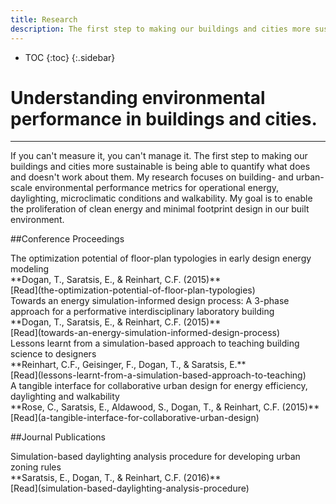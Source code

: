 ```yaml
---
title: Research
description: The first step to making our buildings and cities more sustainable is being able to quantify what does and doesn't work about them.
---
```

* TOC
{:toc}
{:.sidebar}

# Understanding environmental performance in buildings and cities.
---

If you can't measure it, you can't manage it. The first step to making our buildings and cities more sustainable is being able to quantify what does and doesn't work about them. My research focuses on building- and urban-scale environmental performance metrics for operational energy, daylighting, microclimatic conditions and walkability. My goal is to enable the proliferation of clean energy and minimal footprint design in our built environment.

##Conference Proceedings

<section class="card" markdown="1">
The optimization potential of floor-plan typologies in early design energy modeling
<br/>**Dogan, T., Saratsis, E., & Reinhart, C.F. (2015)**
<br/>[Read](the-optimization-potential-of-floor-plan-typologies)
</section>

<section class="card" markdown="1">
Towards an energy simulation-informed design process: A 3-phase approach for a performative interdisciplinary laboratory building
<br/>**Dogan, T., Saratsis, E., & Reinhart, C.F. (2015)**
<br/>[Read](towards-an-energy-simulation-informed-design-process)
</section>

<section class="card" markdown="1">
Lessons learnt from a simulation-based approach to teaching building science to designers
<br/>**Reinhart, C.F., Geisinger, F., Dogan, T., & Saratsis, E.**
<br/>[Read](lessons-learnt-from-a-simulation-based-approach-to-teaching)
</section>

<section class="card" markdown="1">
A tangible interface for collaborative urban design for energy efficiency, daylighting and walkability
<br/>**Rose, C., Saratsis, E., Aldawood, S., Dogan, T., & Reinhart, C.F. (2015)**
<br/>[Read](a-tangible-interface-for-collaborative-urban-design)
</section>

##Journal Publications

<section class="card research" markdown="1">
Simulation-based daylighting analysis procedure for developing urban zoning rules
<br/>**Saratsis, E., Dogan, T., & Reinhart, C.F. (2016)**
<br/>[Read](simulation-based-daylighting-analysis-procedure)
</section>
